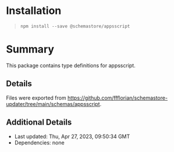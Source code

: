 # Installation
> `npm install --save @schemastore/appsscript`

# Summary
This package contains type definitions for appsscript.

## Details
Files were exported from https://github.com/ffflorian/schemastore-updater/tree/main/schemas/appsscript.

## Additional Details
* Last updated: Thu, Apr 27, 2023, 09:50:34 GMT
* Dependencies: none
